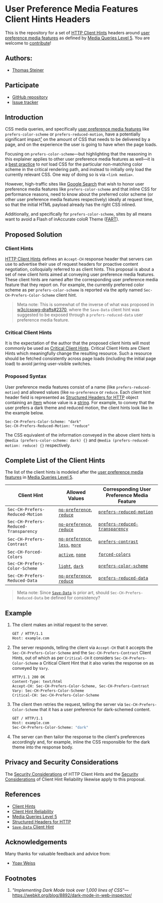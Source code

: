 # User Preference Media Features Client Hints Headers

This is the repository for a set of
[HTTP Client Hints](https://datatracker.ietf.org/doc/html/rfc8942) headers around
[user preference media features](https://drafts.csswg.org/mediaqueries-5/#mf-user-preferences) as
defined by
[Media Queries Level 5](https://drafts.csswg.org/mediaqueries-5/#descdef-media-prefers-color-scheme).
You are welcome to [contribute](CONTRIBUTING.md)!

## Authors:

- [Thomas Steiner](https://github.com/tomayac)

## Participate

- [GitHub repository](https://github.com/tomayac/user-preference-media-features-headers)
- [Issue tracker](https://github.com/tomayac/user-preference-media-features-headers/issues)

## Introduction

CSS media queries, and specifically
[user preference media features](https://drafts.csswg.org/mediaqueries-5/#mf-user-preferences) like
`prefers-color-scheme` or `prefers-reduced-motion`, have a potentially significant
impact[¹](#footnotes) on the amount of CSS that needs to be delivered by a page, and on the
experience the user is going to have when the page loads.

Focusing on `prefers-color-scheme`—but highlighting that the reasoning in this explainer applies to
other user preference media features as well—it is a
[best practice](https://web.dev/prefers-color-scheme/#loading-strategy) to _not_ load CSS for the
particular non-matching color scheme in the critical rendering path, and instead to initially only
load the currently relevant CSS. One way of doing so is via `<link media>`.

However, high-traffic sites like [Google Search](https://www.google.com/) that wish to honor user
preference media features like `prefers-color-scheme` and that inline CSS for performance reasons,
need to know about the preferred color scheme (or other user preference media features respectively)
ideally at request time, so that the initial HTML payload already has the right CSS inlined.

Additionally, and specifically for `prefers-color-scheme`, sites by all means want to avoid a Flash
of inAccurate coloR Theme ([FART](https://css-tricks.com/flash-of-inaccurate-color-theme-fart/)).

## Proposed Solution

### Client Hints

[HTTP Client Hints](https://datatracker.ietf.org/doc/html/rfc8942) defines an `Accept-CH` response
header that servers can use to advertise their use of request headers for proactive content
negotiation, colloquially referred to as client hints. This proposal is about a set of new client
hints aimed at conveying user preference media features. These client hints are named after the
corresponding user preference media feature that they report on. For example, the currently
preferred color scheme as per `prefers-color-scheme` is reported via the aptly named
`Sec-CH-Prefers-Color-Scheme` client hint.

> Meta note: This is somewhat of the inverse of what was proposed in
> [w3c/csswg-drafts#2370](https://github.com/w3c/csswg-drafts/issues/2370), where the `Save-Data`
> client hint was suggested to be exposed through a `prefers-reduced-data` user preference media
> feature.

### Critical Client Hints

It is the expectation of the author that the proposed client hints will most commonly be used as
[Critical Client Hints](https://tools.ietf.org/html/draft-davidben-http-client-hint-reliability-02).
Critical Client Hints are Client Hints which meaningfully change the resulting resource. Such a
resource should be fetched consistently across page loads (including the initial page load) to avoid
jarring user-visible switches.

### Proposed Syntax

User preference media features consist of a name (like `prefers-reduced-motion`) and allowed values
(like `no-preference` or `reduce`. Each client hint header field is represented as
[Structured Headers for HTTP](https://tools.ietf.org/html/draft-ietf-httpbis-header-structure-15)
object containing an
[item](https://tools.ietf.org/html/draft-ietf-httpbis-header-structure-15#section-3.3) whose value
is a [string](https://tools.ietf.org/html/draft-ietf-httpbis-header-structure-15#section-3.3.3). For
example, to convey that the user prefers a dark theme and reduced motion, the client hints look like
in the example below.

```
Sec-CH-Prefers-Color-Scheme: "dark"
Sec-CH-Prefers-Reduced-Motion: "reduce"
```

The CSS equivalent of the information conveyed in the above client hints is
`@media (prefers-color-scheme: dark) {}` and `@media (prefers-reduced-motion: reduce) {}`
respectively.

## Complete List of the Client Hints

The list of the client hints is modeled after the
[user preference media features](https://drafts.csswg.org/mediaqueries-5/#mf-user-preferences) in
[Media Queries Level 5](https://drafts.csswg.org/mediaqueries-5/#descdef-media-prefers-color-scheme).

| Client Hint                           | Allowed Values                                                                                                                                                                                                                                                                        | Corresponding User Preference Media Feature                                                             |
| ------------------------------------- | ------------------------------------------------------------------------------------------------------------------------------------------------------------------------------------------------------------------------------------------------------------------------------------- | ------------------------------------------------------------------------------------------------------- |
| `Sec-CH-Prefers-Reduced-Motion`       | [`no-preference`](https://drafts.csswg.org/mediaqueries-5/#valdef-media-prefers-reduced-motion-no-preference), [`reduce`](https://drafts.csswg.org/mediaqueries-5/#valdef-media-prefers-reduced-motion-reduce)                                                                        | [`prefers-reduced-motion`](https://drafts.csswg.org/mediaqueries-5/#prefers-reduced-motion)             |
| `Sec-CH-Prefers-Reduced-Transparency` | [`no-preference`](https://drafts.csswg.org/mediaqueries-5/#valdef-media-prefers-reduced-transparency-no-preference), [`reduce`](https://drafts.csswg.org/mediaqueries-5/#valdef-media-prefers-reduced-transparency-reduce)                                                            | [`prefers-reduced-transparency`](https://drafts.csswg.org/mediaqueries-5/#prefers-reduced-transparency) |
| `Sec-CH-Prefers-Contrast`             | [`no-preference`](https://drafts.csswg.org/mediaqueries-5/#valdef-media-prefers-contrast-no-preference), [`less`](https://drafts.csswg.org/mediaqueries-5/#valdef-media-prefers-contrast-less), [`more`](https://drafts.csswg.org/mediaqueries-5/#valdef-media-prefers-contrast-more) | [`prefers-contrast`](https://drafts.csswg.org/mediaqueries-5/#prefers-contrast)                         |
| `Sec-CH-Forced-Colors`                | [`active`](https://drafts.csswg.org/mediaqueries-5/#valdef-media-forced-colors-active), [`none`](https://drafts.csswg.org/mediaqueries-5/#valdef-media-forced-colors-none)                                                                                                            | [`forced-colors`](https://drafts.csswg.org/mediaqueries-5/#forced-colors)                               |
| `Sec-CH-Prefers-Color-Scheme`         | [`light`](https://drafts.csswg.org/mediaqueries-5/#valdef-media-prefers-color-scheme-light), [`dark`](https://drafts.csswg.org/mediaqueries-5/#valdef-media-prefers-color-scheme-dark)                                                                                                | [`prefers-color-scheme`](https://drafts.csswg.org/mediaqueries-5/#prefers-color-scheme)                 |
| `Sec-CH-Prefers-Reduced-Data`         | [`no-preference`](https://drafts.csswg.org/mediaqueries-5/#valdef-media-prefers-reduced-data-no-preference), [`reduce`](https://drafts.csswg.org/mediaqueries-5/#valdef-media-prefers-reduced-data-reduce)                                                                            | [`prefers-reduced-data`](https://drafts.csswg.org/mediaqueries-5/#prefers-reduced-data)                 |

> Meta note: Since [`Save-Data`](https://wicg.github.io/savedata/#save-data-request-header-field) is
> prior art, should `Sec-CH-Prefers-Reduced-Data` be defined for consistency?

## Example

1. The client makes an initial request to the server.
   ```bash
   GET / HTTP/1.1
   Host: example.com
   ```
1. The server responds, telling the client via `Accept-CH` that it accepts the
   `Sec-CH-Prefers-Color-Scheme` and the `Sec-CH-Prefers-Contrast` Client Hints, out of which as per
   `Critical-CH` it considers `Sec-CH-Prefers-Color-Scheme` a Critical Client Hint that it also
   varies the response on as conveyed by `Vary`.
   ```bash
   HTTP/1.1 200 OK
   Content-Type: text/html
   Accept-CH: Sec-CH-Prefers-Color-Scheme, Sec-CH-Prefers-Contrast
   Vary: Sec-CH-Prefers-Color-Scheme
   Critical-CH: Sec-CH-Prefers-Color-Scheme
   ```
1. The client then retries the request, telling the server via `Sec-CH-Prefers-Color-Scheme` that it
   has a user preference for dark-schemed content.
   ```bash
   GET / HTTP/1.1
   Host: example.com
   Sec-CH-Prefers-Color-Scheme: "dark"
   ```
1. The server can then tailor the response to the client's preferences accordingly and, for example,
   inline the CSS responsible for the dark theme into the response body.

## Privacy and Security Considerations

The [Security Considerations](https://datatracker.ietf.org/doc/html/rfc8942#section-4) of HTTP
Client Hints and the
[Security Considerations](https://tools.ietf.org/html/draft-davidben-http-client-hint-reliability-02#section-5)
of Client Hint Reliability likewise apply to this proposal.

## References

- [Client Hints](https://datatracker.ietf.org/doc/html/rfc8942)
- [Client Hint Reliability](https://tools.ietf.org/html/draft-davidben-http-client-hint-reliability-02)
- [Media Queries Level 5](https://drafts.csswg.org/mediaqueries-5/#descdef-media-prefers-color-scheme)
- [Structured Headers for HTTP](https://tools.ietf.org/html/draft-ietf-httpbis-header-structure-19)
- [`Save-Data` Client Hint](https://wicg.github.io/savedata/#save-data-request-header-field)

## Acknowledgements

Many thanks for valuable feedback and advice from:

- [Yoav Weiss](https://github.com/yoavweiss)

## Footnotes

1. _"Implementing Dark Mode took over 1,000 lines of
   CSS"_—https://webkit.org/blog/8892/dark-mode-in-web-inspector/
